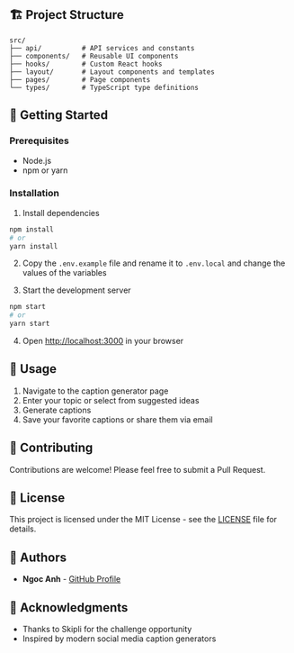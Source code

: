 ## 🏗️ Project Structure

```
src/
├── api/          # API services and constants
├── components/   # Reusable UI components
├── hooks/        # Custom React hooks
├── layout/       # Layout components and templates
├── pages/        # Page components
└── types/        # TypeScript type definitions
```

## 🚀 Getting Started

### Prerequisites

- Node.js
- npm or yarn

### Installation

1. Install dependencies

```bash
npm install
# or
yarn install
```

2. Copy the `.env.example` file and rename it to `.env.local` and change the values of the variables

3. Start the development server

```bash
npm start
# or
yarn start
```

4. Open [http://localhost:3000](http://localhost:3000) in your browser

## 📝 Usage

1. Navigate to the caption generator page
2. Enter your topic or select from suggested ideas
3. Generate captions
4. Save your favorite captions or share them via email

## 🤝 Contributing

Contributions are welcome! Please feel free to submit a Pull Request.

## 📄 License

This project is licensed under the MIT License - see the [LICENSE](LICENSE) file for details.

## 👥 Authors

- **Ngoc Anh** - [GitHub Profile](https://github.com/NgocAnh76)

## 🙏 Acknowledgments

- Thanks to Skipli for the challenge opportunity
- Inspired by modern social media caption generators

```

```

